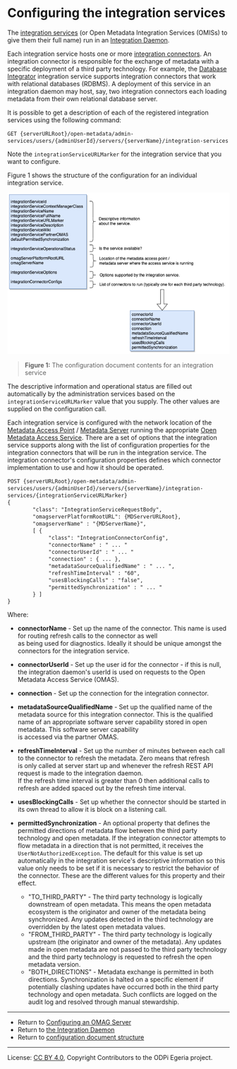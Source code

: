 <!-- SPDX-License-Identifier: CC-BY-4.0 -->
<!-- Copyright Contributors to the ODPi Egeria project. -->

# Configuring the integration services

The [integration services](../../../integration-services) (or Open Metadata Integration Services (OMISs) to give them
their full name)
run in an [Integration Daemon](../concepts/integration-daemon.md).

Each integration service hosts one or more [integration connectors](../../../governance-servers/integration-daemon-services/docs/integration-connector.md).  An integration connector
is responsible for the exchange of metadata with a specific deployment of a third party technology.
For example, the [Database Integrator](../../../integration-services/database-integrator) integration service
supports integration connectors that work with relational databases (RDBMS).
A deployment of this service in an integration daemon may host, say,
two integration connectors each loading metadata from their own relational database server.

It is possible to get a description of each of the registered
integration services using the following command:

```
GET {serverURLRoot}/open-metadata/admin-services/users/{adminUserId}/servers/{serverName}/integration-services
```
Note the `integrationServiceURLMarker` for the integration service that you want to configure.

Figure 1 shows the structure of the configuration for an individual integration service.

![Figure 1](../../../governance-servers/integration-daemon-services/docs/integration-connector-configuration.png)
> **Figure 1:** The configuration document contents for an integration service

The descriptive information and operational status are filled out automatically by the
administration services based on the `integrationServiceURLMarker` value that you supply.
The other values are supplied on the configuration call.

Each integration service is configured with the network location of the
[Metadata Access Point](../concepts/metadata-access-point.md) /
[Metadata Server](../concepts/metadata-server.md)
running the appropriate [Open Metadata Access Service](../../../access-services).
There are a set of options that the integration service supports
along with the list of configuration properties for the integration connectors that will be run in the
integration service.
The integration connector's configuration properties defines which connector implementation
to use and how it should be operated.

```
POST {serverURLRoot}/open-metadata/admin-services/users/{adminUserId}/servers/{serverName}/integration-services/{integrationServiceURLMarker}
{
        "class": "IntegrationServiceRequestBody",
        "omagserverPlatformRootURL": {MDServerURLRoot},
        "omagserverName" : "{MDServerName}",
        [ {
             "class": "IntegrationConnectorConfig",
             "connectorName" : " ... "             
             "connectorUserId" : " ... "           
             "connection" : { ... },               
             "metadataSourceQualifiedName" : " ... ",
             "refreshTimeInterval" : "60", 
             "usesBlockingCalls" : "false",
             "permittedSynchronization" : " ... "
        } ]      
}
```
Where:
* **connectorName** - Set up the name of the connector.  This name is used for routing refresh calls to the connector as well        
  as being used for diagnostics.  Ideally it should be unique amongst the connectors for the integration service.
* **connectorUserId** - Set up the user id for the connector - if this is null, the integration daemon's userId is used
  on requests to the Open Metadata Access Service (OMAS). 
* **connection** - Set up the connection for the integration connector.              
* **metadataSourceQualifiedName** - Set up the qualified name of the metadata source for this integration connector.  This is the qualified name
  of an appropriate software server capability stored in open metadata.  This software server capability      
  is accessed via the partner OMAS.                                                                           
* **refreshTimeInterval** - Set up the number of minutes between each call to the connector to refresh the metadata.  Zero means that refresh                  
  is only called at server start up and whenever the refresh REST API request is made to the integration daemon.                     
  If the refresh time interval is greater than 0 then additional calls to refresh are added spaced out by the refresh time interval.        
* **usesBlockingCalls** - Set up whether the connector should be started in its own thread to allow it is block on a listening call.
* **permittedSynchronization** - An optional property that defines the permitted directions of metadata flow
  between the third party technology and open metadata.  If the integration connector
  attempts to flow metadata in a direction that is not permitted, it receives the `UserNotAuthorizedException`.
  The default for this value is set up automatically in the integration service's descriptive information so this
  value only needs to be set if it is necessary to restrict the behavior of the
  connector.  These are the different values for this property and their effect.
  
  *    "TO_THIRD_PARTY" - The third party technology is logically downstream of open metadata.  This means the open metadata
                        ecosystem is the originator and owner of the metadata being synchronized. Any updates detected
                        in the third technology are overridden by the latest open metadata values.
  *    "FROM_THIRD_PARTY" - The third party technology is logically upstream (the originator and owner of the metadata). 
                        Any updates made in open metadata are not passed to the third party technology and the
                        third party technology is requested to refresh the open metadata version.
  *    "BOTH_DIRECTIONS" - Metadata exchange is permitted in both directions.  Synchronization is halted on a specific
                        element if potentially clashing updates have occurred both in the third party technology and
                        open metadata.  Such conflicts are logged on the audit log and resolved through manual stewardship.




----
* Return to [Configuring an OMAG Server](configuring-an-omag-server.md)
* Return to [the Integration Daemon](../concepts/integration-daemon.md)
* Return to [configuration document structure](../concepts/configuration-document.md)


----
License: [CC BY 4.0](https://creativecommons.org/licenses/by/4.0/),
Copyright Contributors to the ODPi Egeria project.